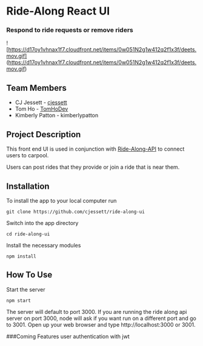 # Ride-Along React UI

### Respond to ride requests or remove riders

![https://d17oy1vhnax1f7.cloudfront.net/items/0w051N2g1w412q2f1x3f/deets.mov.gif]
(https://d17oy1vhnax1f7.cloudfront.net/items/0w051N2g1w412q2f1x3f/deets.mov.gif)

## Team Members

- CJ Jessett - [cjessett](https://github.com/cjessett)
- Tom Ho - [TomHoDev](https://github.com/TomHoDev)
- Kimberly Patton - kimberlypatton

## Project Description

This front end UI is used in conjunction with [Ride-Along-API](https://github.com/cjessett/ride-along) to connect users to carpool. 

Users can post rides that they provide or join a ride that is near them. 

## Installation 
To install the app to your local computer run

    git clone https://github.com/cjessett/ride-along-ui

Switch into the app directory

    cd ride-along-ui

Install the necessary modules

    npm install

## How To Use
Start the server

    npm start 

The server will default to port 3000. If you are running the ride along api server on port 3000, node will ask if you want run on a different port and go to 3001. Open up your web browser and type http://localhost:3000 or 3001.

###Coming Features
user authentication with jwt

